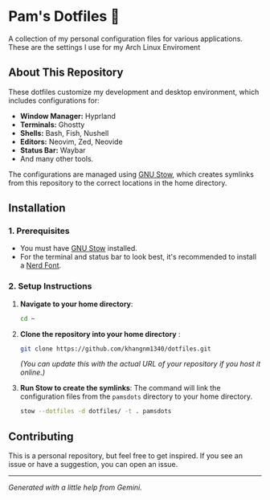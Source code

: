 # Pam's Dotfiles 🦦

A collection of my personal configuration files for various applications. These are the settings I use for my Arch Linux Enviroment

## About This Repository

These dotfiles customize my development and desktop environment, which includes configurations for:

-   **Window Manager:** Hyprland
-   **Terminals:**  Ghostty
-   **Shells:** Bash, Fish, Nushell
-   **Editors:** Neovim, Zed, Neovide
-   **Status Bar:** Waybar
-   And many other tools.

The configurations are managed using [GNU Stow](https://www.gnu.org/software/stow/), which creates symlinks from this repository to the correct locations in the home directory.

## Installation

### 1. Prerequisites

-   You must have [GNU Stow](https://www.gnu.org/software/stow/) installed.
-   For the terminal and status bar to look best, it's recommended to install a [Nerd Font](https://www.nerdfonts.com/).

### 2. Setup Instructions

1.  **Navigate to your home directory**:
    ```bash
    cd ~

2.  **Clone the repository into your home directory** :
    ```bash
    git clone https://github.com/khangnm1340/dotfiles.git
    ```

    *(You can update this with the actual URL of your repository if you host it online.)*


3.  **Run Stow to create the symlinks**:
    The command will link the configuration files from the `pamsdots` directory to your home directory.
    ```bash
    stow --dotfiles -d dotfiles/ -t . pamsdots
    ```

## Contributing

This is a personal repository, but feel free to get inspired. If you see an issue or have a suggestion, you can open an issue.

---
*Generated with a little help from Gemini.*
